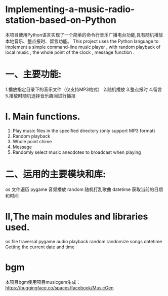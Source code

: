 # Implementing-a-music-radio-station-based-on-Python
本项目使用Python语言实现了一个简单的命令行音乐广播电台功能,具有随机播放本地音乐、整点报时、留言功能。
This project uses the Python language to implement a simple command-line music player , with random playback of local music , the whole point of the clock , message function .
# 一、主要功能:
1.播放指定目录下的音乐文件（仅支持MP3格式）
2.随机播放
3.整点报时
4.留言                                                                                                                   
5.播放时随机选择音乐趣闻进行播报
# I. Main functions.
1. Play music files in the specified directory (only support MP3 format)
2. Random playback
3. Whole point chime
4. Message                                                                                                                   
5. Randomly select music anecdotes to broadcast when playing
# 二、运用的主要模块和库:
os  文件遍历
pygame  音频播放
random  随机打乱歌曲
datetime 获取当前的日期和时间
# II,The main modules and libraries used.
os file traversal
pygame audio playback
random randomize songs
datetime Getting the current date and time
# bgm
本项目bgm使用项目musicgem生成：https://huggingface.co/spaces/facebook/MusicGen
